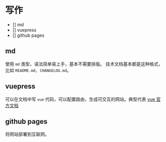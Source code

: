 # 写作

* [] md
* [] vuepress
* [] github pages

## md

使用 `md` 类型，语法简单易上手，基本不需要排版。
技术文档基本都是这种格式，比如 `README.md, CHANGELOG.md`。

## vuepress

可以在文档中写 `vue` 代码，可以配置路由，生成可交互的网站。典型代表 [vue 官方文档](https://cn.vuejs.org/v2/guide/)

## github pages

将网站部署到互联网。
